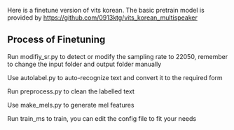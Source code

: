Here is a finetune version of vits korean. The basic pretrain model is provided by https://github.com/0913ktg/vits_korean_multispeaker

## Process of Finetuning

Run modifiy_sr.py to detect or modify the sampling rate to 22050, remember to change the input folder and output folder manually

Use autolabel.py to auto-recognize text and convert it to the required form

Run preprocess.py to clean the labelled text

Use make_mels.py to generate mel features

Run train_ms to train, you can edit the config file to fit your needs
